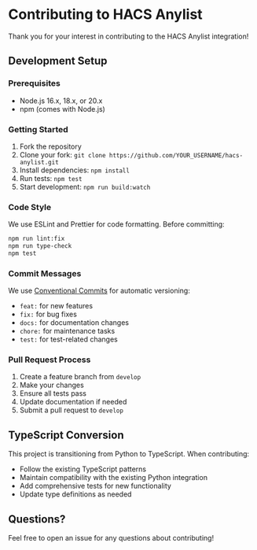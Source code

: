 # Contributing to HACS Anylist

Thank you for your interest in contributing to the HACS Anylist integration!

## Development Setup

### Prerequisites

- Node.js 16.x, 18.x, or 20.x
- npm (comes with Node.js)

### Getting Started

1. Fork the repository
2. Clone your fork: `git clone https://github.com/YOUR_USERNAME/hacs-anylist.git`
3. Install dependencies: `npm install`
4. Run tests: `npm test`
5. Start development: `npm run build:watch`

### Code Style

We use ESLint and Prettier for code formatting. Before committing:

```bash
npm run lint:fix
npm run type-check
npm test
```

### Commit Messages

We use [Conventional Commits](https://conventionalcommits.org/) for automatic versioning:

- `feat:` for new features
- `fix:` for bug fixes
- `docs:` for documentation changes
- `chore:` for maintenance tasks
- `test:` for test-related changes

### Pull Request Process

1. Create a feature branch from `develop`
2. Make your changes
3. Ensure all tests pass
4. Update documentation if needed
5. Submit a pull request to `develop`

## TypeScript Conversion

This project is transitioning from Python to TypeScript. When contributing:

- Follow the existing TypeScript patterns
- Maintain compatibility with the existing Python integration
- Add comprehensive tests for new functionality
- Update type definitions as needed

## Questions?

Feel free to open an issue for any questions about contributing!